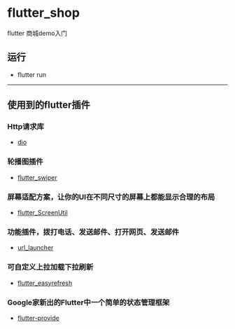 # flutter_shop

flutter 商城demo入门

## 运行

* flutter run

---

## 使用到的flutter插件

### Http请求库

 * [dio](https://github.com/flutterchina/dio)

### 轮播图插件

 * [flutter_swiper](https://github.com/best-flutter/flutter_swiper)

### 屏幕适配方案，让你的UI在不同尺寸的屏幕上都能显示合理的布局

 * [flutter_ScreenUtil](https://github.com/OpenFlutter/flutter_ScreenUtil)

### 功能插件，拨打电话、发送邮件、打开网页、发送邮件

 * [url_launcher](https://github.com/flutter/plugins/tree/master/packages/url_launcher)

### 可自定义上拉加载下拉刷新

 * [flutter_easyrefresh](https://github.com/xuelongqy/flutter_easyrefresh)


### Google家新出的Flutter中一个简单的状态管理框架

 * [flutter-provide](https://github.com/google/flutter-provide)